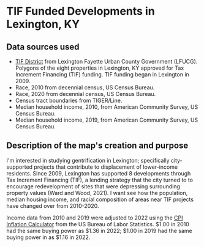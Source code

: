 # TIF Funded Developments in Lexington, KY

## Data sources used
- [TIF District](https://data-lfucg.hub.arcgis.com/datasets/3a457d1e28464d9dbcbe3091c0b810d6_0/about) from Lexington Fayette Urban County Government (LFUCG). Polygons of the eight properties in Lexington, KY approved for Tax Increment Financing (TIF) funding. TIF funding began in Lexington in 2009.
- Race, 2010 from decennial census, US Census Bureau.
- Race, 2020 from decennial census, US Census Bureau.
- Census tract boundaries from TIGER/Line.
- Median household income, 2010, from American Community Survey, US Census Bureau.
- Median household income, 2019, from American Community Survey, US Census Bureau.

## Description of the map's creation and purpose
I'm interested in studying gentrification in Lexington; specifically city-supported projects that contribute to displacement of lower-income residents. Since 2009, Lexington has supported 8 developments through Tax Increment Financing (TIF), a lending strategy that the city turned to to encourage redevelopment of sites that were depressing surrounding property values (Ward and Wood, 2021). I want see how the population, median housing income, and racial composition of areas near TIF projects have changed over from 2010-2020.

Income data from 2010 and 2019 were adjusted to 2022 using the [CPI Inflation Calculator](https://www.bls.gov/data/inflation_calculator.htm) from the US Bureau of Labor Statistics. $1.00 in 2010 had the same buying power as $1.36 in 2022; $1.00 in 2019 had the same buying power in as $1.16 in 2022.
